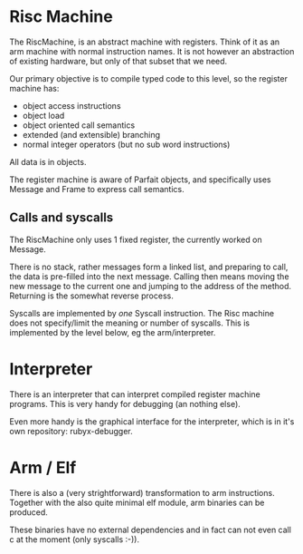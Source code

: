Risc Machine
================

The RiscMachine, is an abstract machine with registers. Think of it as an arm machine with
normal instruction names. It is not however an abstraction of existing hardware, but only
of that subset that we need.

Our primary objective is to compile typed code to this level, so the register machine has:
- object access instructions
- object load
- object oriented call semantics
- extended (and extensible) branching
- normal integer operators (but no sub word instructions)

All data is in objects.

The register machine is aware of Parfait objects, and specifically uses Message and Frame to
express call semantics.

Calls and syscalls
------------------

The RiscMachine only uses 1 fixed register, the currently worked on Message.

There is no stack, rather messages form a linked list, and preparing to call, the data is pre-filled
into the next message. Calling then means moving the new message to the current one and jumping
to the address of the method. Returning is the somewhat reverse process.

Syscalls are implemented by *one* Syscall instruction. The Risc machine does not specify/limit
the meaning or number of syscalls. This is implemented by the level below, eg the arm/interpreter.

Interpreter
===========

There is an interpreter that can interpret compiled register machine programs.
This is very handy for debugging (an nothing else).

Even more handy is the graphical interface for the interpreter, which is in it's own repository:
rubyx-debugger.

Arm / Elf
=========

There is also a (very strightforward) transformation to arm instructions.
Together with the also quite minimal elf module, arm binaries can be produced.

These binaries have no external dependencies and in fact can not even call c at the moment
(only syscalls :-)).
